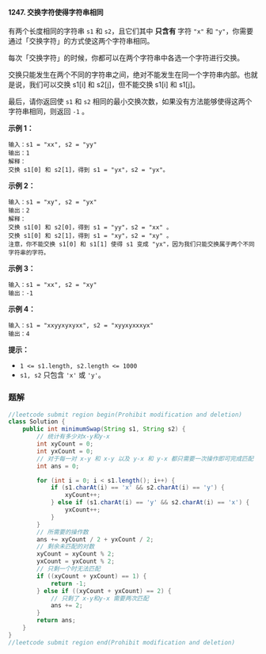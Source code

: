 #### 1247. 交换字符使得字符串相同

有两个长度相同的字符串 `s1` 和 `s2`，且它们其中 **只含有** 字符 `"x"` 和 `"y"`，你需要通过「交换字符」的方式使这两个字符串相同。

每次「交换字符」的时候，你都可以在两个字符串中各选一个字符进行交换。

交换只能发生在两个不同的字符串之间，绝对不能发生在同一个字符串内部。也就是说，我们可以交换 s1[i] 和 s2[j]，但不能交换 s1[i] 和 s1[j]。

最后，请你返回使 `s1` 和 `s2` 相同的最小交换次数，如果没有方法能够使得这两个字符串相同，则返回 `-1` 。

**示例 1：**

```shell
输入：s1 = "xx", s2 = "yy"
输出：1
解释：
交换 s1[0] 和 s2[1]，得到 s1 = "yx"，s2 = "yx"。
```

**示例 2：**

```shell
输入：s1 = "xy", s2 = "yx"
输出：2
解释：
交换 s1[0] 和 s2[0]，得到 s1 = "yy"，s2 = "xx" 。
交换 s1[0] 和 s2[1]，得到 s1 = "xy"，s2 = "xy" 。
注意，你不能交换 s1[0] 和 s1[1] 使得 s1 变成 "yx"，因为我们只能交换属于两个不同字符串的字符。
```

**示例 3：**

```shell
输入：s1 = "xx", s2 = "xy"
输出：-1
```

**示例 4：**

```shell
输入：s1 = "xxyyxyxyxx", s2 = "xyyxyxxxyx"
输出：4
```

**提示：**

- `1 <= s1.length, s2.length <= 1000`
- `s1, s2` 只包含 `'x'` 或 `'y'`。



### 题解

```java
//leetcode submit region begin(Prohibit modification and deletion)
class Solution {
    public int minimumSwap(String s1, String s2) {
        // 统计有多少对x-y和y-x
        int xyCount = 0;
        int yxCount = 0;
		// 对于每一对 x-y 和 x-y 以及 y-x 和 y-x 都只需要一次操作即可完成匹配
        int ans = 0;

        for (int i = 0; i < s1.length(); i++) {
            if (s1.charAt(i) == 'x' && s2.charAt(i) == 'y') {
                xyCount++;
            } else if (s1.charAt(i) == 'y' && s2.charAt(i) == 'x') {
                yxCount++;
            }
        }
		// 所需要的操作数
        ans += xyCount / 2 + yxCount / 2;
        // 剩余未匹配的对数
        xyCount = xyCount % 2;
        yxCount = yxCount % 2;
        // 只剩一个时无法匹配
        if ((xyCount + yxCount) == 1) {
            return -1;
        } else if ((xyCount + yxCount) == 2) {
            // 只剩了 x-y和y-x 需要两次匹配
            ans += 2;
        }
        return ans;
    }
}
//leetcode submit region end(Prohibit modification and deletion)

```

